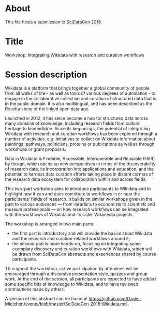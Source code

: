 # About

This file hosts a submission to [SciDataCon 2018](https://www.scidatacon.org/conference/IDW2018).

# Title

Workshop: Integrating Wikidata with research and curation workflows

# Session description

Wikidata is a platform that brings together a global community of people from all walks of life - as well as tools of various degrees of automation - to engage in the collaborative collection and curation of structured data that is in the public domain. It is also multilingual, and has been described as the Rosetta stone of the linked open data age.

Launched in 2012, it has since become a hub for structured data across many domains of knowledge, including research fields from cultural heritage to biomedicine. Since its beginnings, the potential of integrating Wikidata with research and curation workflows has been explored through a number of activities, e.g. initiatives to collect on Wikidata information about paintings, pathways, politicians, proteins or publications as well as through workshops or grant proposals.

Data in Wikidata is Findable, Accessible, Interoperable and Reusable (FAIR) by design, which opens up new perspectives in terms of the discoverability of research data, its incorporation into applications and education, and the potential to harness data curation efforts taking place in distant corners of the research data ecosystem for collaboration within and across fields.

This two-part workshop aims to introduce participants to Wikidata and to highlight how it can and does contribute to workflows in or near the participants' fields of research. It builds on similar workshops given in the past to various audiences — from librarians to economists to scientists and museum professionals — on how research workflows can be integrated with the workflows of Wikidata and its sister Wikimedia projects.

The workshop is arranged in two main parts:
- the first part is introductory and will provide the basics about Wikidata and the research and curation-related workflows around it;
- the second part is more hands-on, focusing on integrating some exemplary discovery and curation workflows with Wikidata, which will be drawn from SciDataCon abstracts and experiences shared by course participants.

Throughout the workshop, active participation by attendees will be encouraged through a discursive presentation style, quizzes and group work. At the end of the session, all participants are expected to have added some specific bits of knowledge to Wikidata, and to have reviewed contributions made by others.

A version of this abstract can be found at https://github.com/Daniel-Mietchen/events/blob/master/SciDataCon-2018-Wikidata.md .
